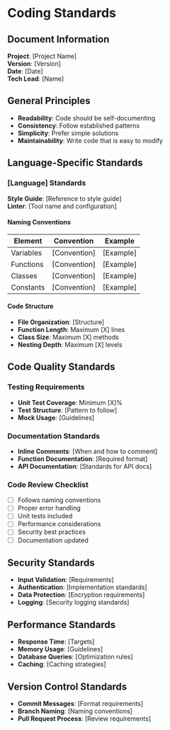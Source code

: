 # Coding Standards

## Document Information
**Project**: [Project Name]  
**Version**: [Version]  
**Date**: [Date]  
**Tech Lead**: [Name]

## General Principles
- **Readability**: Code should be self-documenting
- **Consistency**: Follow established patterns
- **Simplicity**: Prefer simple solutions
- **Maintainability**: Write code that is easy to modify

## Language-Specific Standards

### [Language] Standards
**Style Guide**: [Reference to style guide]  
**Linter**: [Tool name and configuration]

#### Naming Conventions
| Element | Convention | Example |
|---------|------------|---------|
| Variables | [Convention] | [Example] |
| Functions | [Convention] | [Example] |
| Classes | [Convention] | [Example] |
| Constants | [Convention] | [Example] |

#### Code Structure
- **File Organization**: [Structure]
- **Function Length**: Maximum [X] lines
- **Class Size**: Maximum [X] methods
- **Nesting Depth**: Maximum [X] levels

## Code Quality Standards

### Testing Requirements
- **Unit Test Coverage**: Minimum [X]%
- **Test Structure**: [Pattern to follow]
- **Mock Usage**: [Guidelines]

### Documentation Standards
- **Inline Comments**: [When and how to comment]
- **Function Documentation**: [Required format]
- **API Documentation**: [Standards for API docs]

### Code Review Checklist
- [ ] Follows naming conventions
- [ ] Proper error handling
- [ ] Unit tests included
- [ ] Performance considerations
- [ ] Security best practices
- [ ] Documentation updated

## Security Standards
- **Input Validation**: [Requirements]
- **Authentication**: [Implementation standards]
- **Data Protection**: [Encryption requirements]
- **Logging**: [Security logging standards]

## Performance Standards
- **Response Time**: [Targets]
- **Memory Usage**: [Guidelines]
- **Database Queries**: [Optimization rules]
- **Caching**: [Caching strategies]

## Version Control Standards
- **Commit Messages**: [Format requirements]
- **Branch Naming**: [Naming conventions]
- **Pull Request Process**: [Review requirements]
